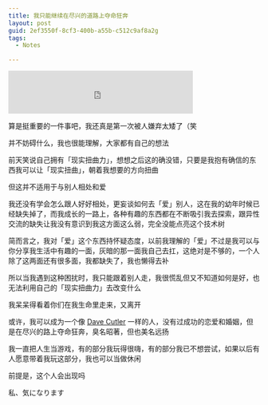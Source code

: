 ```yaml
---
title: 我只能继续在尽兴的道路上夺命狂奔
layout: post
guid: 2ef3550f-8cf3-400b-a55b-c512c9af8a2g
tags:
  - Notes

---
```


<iframe frameborder="no" border="0" marginwidth="0" marginheight="0" width=370 height=86 src="http://music.163.com/outchain/player?type=2&id=5041667&auto=0&height=66"></iframe>

算是挺重要的一件事吧，我还真是第一次被人嫌弃太矮了（笑

并不妨碍什么，我也很能理解，大家都有自己的想法

前天笑说自己拥有「现实扭曲力」，想想之后这的确没错，只要是我抱有确信的东西我可以让「现实扭曲」，朝着我想要的方向扭曲

但这并不适用于与别人相处和爱

我还没有学会怎么跟人好好相处，更妄谈如何去「爱」别人，这在我的幼年时候已经缺失掉了，而我成长的一路上，各种有趣的东西都在不断吸引我去探索，跟异性交流的缺失让我没有意识到我这方面这么弱，完全没能点亮这个技术树

简而言之，我对「爱」这个东西持怀疑态度，以前我理解的「爱」不过是我可以与你分享我生活中有趣的一面，灰暗的那一面我自己去扛，这绝对是不够的，一个人除了这两面还有很多面，我都缺失了，我也懒得去补

所以当我遇到这种困扰时，我只能跟着别人走，我很慌乱但又不知道如何是好，也无法利用自己的「现实扭曲力」去改变什么

我呆呆得看着你们在我生命里走来，又离开

或许，我可以成为一个像 [Dave Cutler](https://zh.wikipedia.org/wiki/%E6%88%B4%E5%A4%AB%C2%B7%E5%8D%A1%E7%89%B9%E5%8B%92) 一样的人，没有过成功的恋爱和婚姻，但是在尽兴的路上夺命狂奔，臭名昭著，但也美名远扬

我一直把人生当游戏，有的部分我玩得很嗨，有的部分我已不想尝试，如果以后有人愿意带着我玩这部分，我也可以当做休闲

前提是，这个人会出现吗

私、気になります